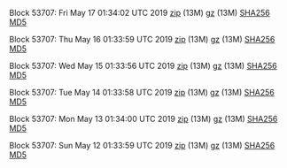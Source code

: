Block 53707: Fri May 17 01:34:02 UTC 2019 [zip](https://files.01coin.io/testnet/2019-05-17/bootstrap.dat.zip) (13M) [gz](https://files.01coin.io/testnet/2019-05-17/bootstrap.dat.tar.gz) (13M) [SHA256](https://files.01coin.io/testnet/2019-05-17/sha256.txt) [MD5](https://files.01coin.io/testnet/2019-05-17/md5.txt)

Block 53707: Thu May 16 01:33:59 UTC 2019 [zip](https://files.01coin.io/testnet/2019-05-16/bootstrap.dat.zip) (13M) [gz](https://files.01coin.io/testnet/2019-05-16/bootstrap.dat.tar.gz) (13M) [SHA256](https://files.01coin.io/testnet/2019-05-16/sha256.txt) [MD5](https://files.01coin.io/testnet/2019-05-16/md5.txt)

Block 53707: Wed May 15 01:33:56 UTC 2019 [zip](https://files.01coin.io/testnet/2019-05-15/bootstrap.dat.zip) (13M) [gz](https://files.01coin.io/testnet/2019-05-15/bootstrap.dat.tar.gz) (13M) [SHA256](https://files.01coin.io/testnet/2019-05-15/sha256.txt) [MD5](https://files.01coin.io/testnet/2019-05-15/md5.txt)

Block 53707: Tue May 14 01:33:58 UTC 2019 [zip](https://files.01coin.io/testnet/2019-05-14/bootstrap.dat.zip) (13M) [gz](https://files.01coin.io/testnet/2019-05-14/bootstrap.dat.tar.gz) (13M) [SHA256](https://files.01coin.io/testnet/2019-05-14/sha256.txt) [MD5](https://files.01coin.io/testnet/2019-05-14/md5.txt)

Block 53707: Mon May 13 01:34:00 UTC 2019 [zip](https://files.01coin.io/testnet/2019-05-13/bootstrap.dat.zip) (13M) [gz](https://files.01coin.io/testnet/2019-05-13/bootstrap.dat.tar.gz) (13M) [SHA256](https://files.01coin.io/testnet/2019-05-13/sha256.txt) [MD5](https://files.01coin.io/testnet/2019-05-13/md5.txt)

Block 53707: Sun May 12 01:33:59 UTC 2019 [zip](https://files.01coin.io/testnet/2019-05-12/bootstrap.dat.zip) (13M) [gz](https://files.01coin.io/testnet/2019-05-12/bootstrap.dat.tar.gz) (13M) [SHA256](https://files.01coin.io/testnet/2019-05-12/sha256.txt) [MD5](https://files.01coin.io/testnet/2019-05-12/md5.txt)
